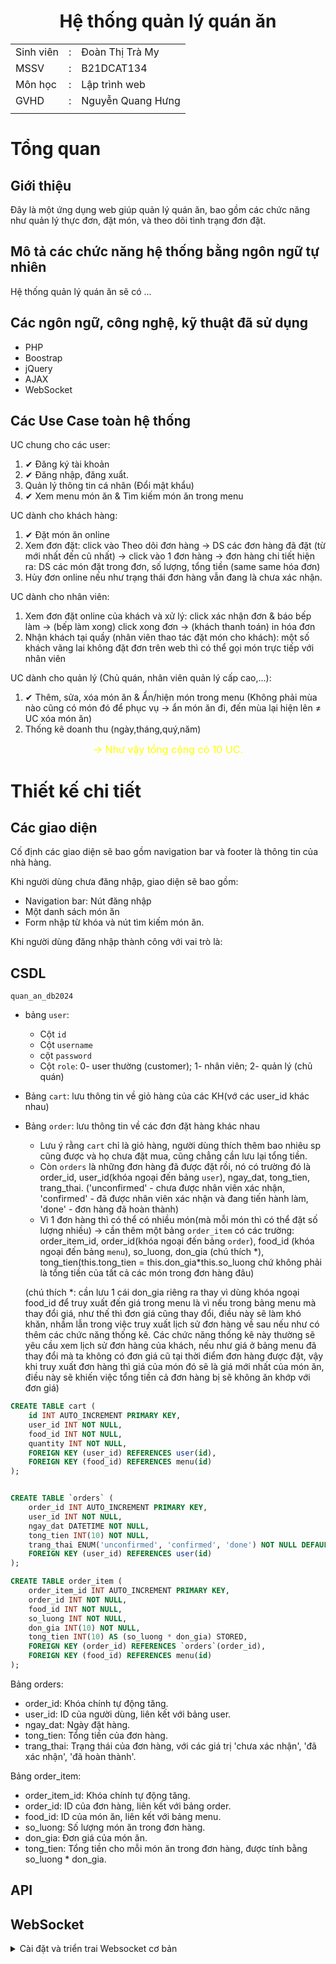 <h1 align="center"> Hệ thống quản lý quán ăn </h1>
<div align="center">

|           |     |                   |
| --------- | --- | ----------------- |
| Sinh viên | :   | Đoàn Thị Trà My   |
| MSSV      | :   | B21DCAT134        |
| Môn học   | :   | Lập trình web     |
| GVHD      | :   | Nguyễn Quang Hưng |
|           |     |
</div>


# Tổng quan
## Giới thiệu
Đây là một ứng dụng web giúp quản lý quán ăn, bao gồm các chức năng như quản lý thực đơn, đặt món, và theo dõi tình trạng đơn đặt.

## Mô tả các chức năng hệ thống bằng ngôn ngữ tự nhiên
Hệ thống quản lý quán ăn sẽ có ...


## Các ngôn ngữ, công nghệ, kỹ thuật đã sử dụng

- PHP
- Boostrap
- jQuery
- AJAX
- WebSocket

## Các Use Case toàn hệ thống
UC chung cho các user: 
1. ✔ Đăng ký tài khoản
2. ✔ Đăng nhập, đăng xuẩt.
3. Quản lý thông tin cá nhân (Đổi mật khẩu)
4. ✔ Xem menu món ăn & Tìm kiếm món ăn trong menu

UC dành cho khách hàng:
1. ✔ Đặt món ăn online
2. Xem đơn đặt: click vào Theo dõi đơn hàng -> DS các đơn hàng đã đặt (từ mới nhất đến cũ nhất) -> click vào 1 đơn hàng -> đơn hàng chi tiết hiện ra: DS các món đặt trong đơn, số lượng, tổng tiền (same same hóa đơn)
3. Hủy đơn online nếu như trạng thái đơn hàng vẫn đang là chưa xác nhận.

UC dành cho nhân viên:
1. Xem đơn đặt online của khách và xử lý: click xác nhận đơn & báo bếp làm → (bếp làm xong) click xong đơn → (khách thanh toán) in hóa đơn
2. Nhận khách tại quầy (nhân viên thao tác đặt món cho khách): một số khách vãng lai không đặt đơn trên web thì có thể gọi món trực tiếp với nhân viên

UC dành cho quản lý (Chủ quán, nhân viên quản lý cấp cao,...):
1. ✔ Thêm, sửa, xóa món ăn & Ẩn/hiện món trong menu (Không phải mùa nào cũng có món đó để phục vụ → ẩn món ăn đi, đến mùa lại hiện lên $\neq$ UC xóa món ăn)
2. Thống kê doanh thu (ngày,tháng,quý,năm)

<div align = "center" style="color: yellow; font-size: 16px;"> → Như vậy tổng cộng có 10 UC.</div>

# Thiết kế chi tiết
## Các giao diện
Cố định các giao diện sẽ bao gồm navigation bar và footer là thông tin của nhà hàng.

Khi người dùng chưa đăng nhập, giao diện sẽ bao gồm:
- Navigation bar: Nút đăng nhập
- Một danh sách món ăn
- Form nhập từ khóa và nút tìm kiếm món ăn.

Khi người dùng đăng nhập thành công với vai trò là:


## CSDL
`quan_an_db2024`
- bảng `user`:
  - Cột `id`
  - Cột `username`
  - cột `password`
  - Cột `role`: 0- user thường (customer); 1- nhân viên; 2- quản lý (chủ quán)

- Bảng `cart`: lưu thông tin về giỏ hàng của các KH(vớ các user_id khác nhau)
- Bảng `order`: lưu thông tin về các đơn đặt hàng khác nhau
  - Lưu ý rằng `cart` chỉ là giỏ hàng, người dùng thích thêm bao nhiêu sp cũng được và họ chưa đặt mua, cũng chẳng cần lưu lại tổng tiền.
  - Còn `orders` là những đơn hàng đã được đặt rồi, nó có trường đó là order_id, user_id(khóa ngoại đến bảng `user`), ngay_dat, tong_tien, trang_thai. ('unconfirmed' - chưa được nhân viên xác nhận, 'confirmed' - đã được nhân viên xác nhận và đang tiến hành làm, 'done' - đơn hàng đã hoàn thành)
  - Vì 1 đơn hàng thì có thể có nhiều món(mà mỗi món thì có thể đặt số lượng nhiều) → cần thêm một bảng `order_item` có các trường: order_item_id, order_id(khóa ngoại đến bảng `order`), food_id (khóa ngoại đến bảng `menu`), so_luong, don_gia (chú thích *), tong_tien(this.tong_tien = this.don_gia\*this.so_luong chứ không phải là tổng tiền của tất cả các món trong đơn hàng đâu)
  
  (chú thích *: cần lưu 1 cái don_gia riêng ra thay vì dùng khóa ngoại food_id để truy xuất đến giá trong menu là vì nếu trong bảng menu mà thay đổi giá, như thế thì đơn giá cũng thay đổi, điều này sẽ làm khó khăn, nhầm lẫn trong việc truy xuất lịch sử đơn hàng về sau nếu như có thêm các chức năng thống kê. Các chức năng thống kê này thường sẽ yêu cầu xem lịch sử đơn hàng của khách, nếu như giá ở bảng menu đã thay đổi mà ta không có đơn giá cũ tại thời điểm đơn hàng được đặt, vậy khi truy xuất đơn hàng thì giá của món đó sẽ là giá mới nhất của món ăn, điều này sẽ khiến việc tổng tiền cả đơn hàng bị sẽ không ăn khớp với đơn giá)



```sql
CREATE TABLE cart (
    id INT AUTO_INCREMENT PRIMARY KEY,
    user_id INT NOT NULL,
    food_id INT NOT NULL,
    quantity INT NOT NULL,
    FOREIGN KEY (user_id) REFERENCES user(id),
    FOREIGN KEY (food_id) REFERENCES menu(id)
);


CREATE TABLE `orders` (
    order_id INT AUTO_INCREMENT PRIMARY KEY,
    user_id INT NOT NULL,
    ngay_dat DATETIME NOT NULL,
    tong_tien INT(10) NOT NULL,
    trang_thai ENUM('unconfirmed', 'confirmed', 'done') NOT NULL DEFAULT 'unconfirmed',
    FOREIGN KEY (user_id) REFERENCES user(id)
);

CREATE TABLE order_item (
    order_item_id INT AUTO_INCREMENT PRIMARY KEY,
    order_id INT NOT NULL,
    food_id INT NOT NULL,
    so_luong INT NOT NULL,
    don_gia INT(10) NOT NULL,
    tong_tien INT(10) AS (so_luong * don_gia) STORED,
    FOREIGN KEY (order_id) REFERENCES `orders`(order_id),
    FOREIGN KEY (food_id) REFERENCES menu(id)
);

```
Bảng orders:

- order_id: Khóa chính tự động tăng.
- user_id: ID của người dùng, liên kết với bảng user.
- ngay_dat: Ngày đặt hàng.
- tong_tien: Tổng tiền của đơn hàng.
- trang_thai: Trạng thái của đơn hàng, với các giá trị 'chưa xác nhận', 'đã xác nhận', 'đã hoàn thành'.

Bảng order_item:

- order_item_id: Khóa chính tự động tăng.
- order_id: ID của đơn hàng, liên kết với bảng order.
- food_id: ID của món ăn, liên kết với bảng menu.
- so_luong: Số lượng món ăn trong đơn hàng.
- don_gia: Đơn giá của món ăn.
- tong_tien: Tổng tiền cho mỗi món ăn trong đơn hàng, được tính bằng so_luong * don_gia.


## API


## WebSocket

<details> 
<summary> Cài đặt và triển trai Websocket cơ bản </summary>
Bạn có thể tận dụng Composer để cài đặt các thư viện cần thiết cho việc triển khai WebSocket trong dự án PHP của bạn trên XAMPP. Dưới đây là hướng dẫn chi tiết:

### Bước 1: Cài đặt Composer
Nếu bạn đã cài đặt Composer, bạn có thể bỏ qua bước này. Nếu chưa, bạn có thể tải Composer từ [trang web chính thức](https://getcomposer.org/download/) và cài đặt theo hướng dẫn.

### Bước 2: Tạo dự án PHP mới hoặc điều hướng đến dự án hiện tại
Mở Command Prompt và điều hướng đến thư mục dự án của bạn trong `htdocs` của XAMPP:

```bash
cd C:\xampp\htdocs\your_project
```

### Bước 3: Cài đặt thư viện WebSocket
Sử dụng Composer để cài đặt thư viện WebSocket. Một trong những thư viện phổ biến cho WebSocket trong PHP là `ratchet/pawl`. Bạn có thể cài đặt nó bằng lệnh sau:

```bash
composer require ratchet/pawl
```
Lúc này trong thư mục dự án sẽ xuất hiện folder vendor → thành công!

### Bước 4: Tạo máy chủ WebSocket
Tạo một tệp PHP mới, ví dụ `server.php`, và thêm mã sau để thiết lập một máy chủ WebSocket:

```php
<?php
require __DIR__ . '/vendor/autoload.php';

use Ratchet\Http\HttpServer;
use Ratchet\Server\IoServer;
use Ratchet\WebSocket\WsServer;
use Ratchet\MessageComponentInterface;
use Ratchet\ConnectionInterface;

class Chat implements MessageComponentInterface {
    public function onOpen(ConnectionInterface $conn) {
        echo "New connection! ({$conn->resourceId})\n";
    }

    public function onMessage(ConnectionInterface $from, $msg) {
        echo "Message received: {$msg}\n";
        $from->send("Server received: {$msg}");
    }

    public function onClose(ConnectionInterface $conn) {
        echo "Connection {$conn->resourceId} has disconnected\n";
    }

    public function onError(ConnectionInterface $conn, \Exception $e) {
        echo "An error has occurred: {$e->getMessage()}\n";
        $conn->close();
    }
}

$server = IoServer::factory(
    new HttpServer(
        new WsServer(
            new Chat()
        )
    ),
    8080
);

$server->run();
```

### Bước 5: Chạy máy chủ WebSocket
Chạy máy chủ WebSocket bằng lệnh:

```bash
php server.php
```

### Bước 6: Tạo máy khách WebSocket
Tạo một tệp HTML để làm máy khách WebSocket. Tạo một tệp `index.html` và thêm mã sau:

```html
<!DOCTYPE html>
<html lang="en">
<head>
    <meta charset="UTF-8">
    <meta name="viewport" content="width=device-width, initial-scale=1.0">
    <title>WebSocket Client</title>
</head>
<body>
    <h1>WebSocket Client</h1>
    <input type="text" id="messageInput" placeholder="Enter message">
    <button onclick="sendMessage()">Send</button>
    <div id="messages"></div>

    <script>
        const ws = new WebSocket('ws://localhost:8080');

        ws.onopen = () => {
            console.log('Connected to server');
        };

        ws.onmessage = (event) => {
            const messagesDiv = document.getElementById('messages');
            const message = document.createElement('div');
            message.textContent = `Server: ${event.data}`;
            messagesDiv.appendChild(message);
        };

        ws.onclose = () => {
            console.log('Disconnected from server');
        };

        function sendMessage() {
            const input = document.getElementById('messageInput');
            ws.send(input.value);
            input.value = '';
        }
    </script>
</body>
</html>
```

### Bước 7: Kiểm tra kết nối
Mở tệp `index.html` trong trình duyệt của bạn. Bạn sẽ thấy một giao diện đơn giản để gửi và nhận tin nhắn qua WebSocket.

Với các bước trên, bạn đã thiết lập một máy chủ và máy khách WebSocket cơ bản sử dụng Composer và XAMPP. Nếu bạn có thêm câu hỏi nào khác hoặc cần hỗ trợ thêm, đừng ngần ngại hỏi nhé!

</details>